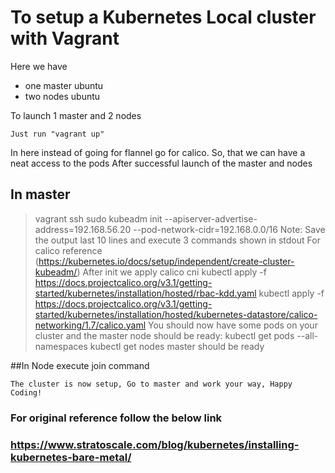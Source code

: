 # To setup a Kubernetes Local cluster with Vagrant

Here we have 
  * one master ubuntu <br />
  * two nodes ubuntu <br />

To launch 1 master and 2 nodes
```
Just run "vagrant up"
```
In here instead of going for flannel go for calico. So, that we can have a neat access to the pods 
After successful launch of the master and nodes
## In master
> vagrant ssh
> sudo kubeadm init --apiserver-advertise-address=192.168.56.20 --pod-network-cidr=192.168.0.0/16
Note: Save the output last 10 lines and execute 3 commands shown in stdout 
For calico reference (https://kubernetes.io/docs/setup/independent/create-cluster-kubeadm/)
After init we apply calico cni
> kubectl apply -f https://docs.projectcalico.org/v3.1/getting-started/kubernetes/installation/hosted/rbac-kdd.yaml
> kubectl apply -f https://docs.projectcalico.org/v3.1/getting-started/kubernetes/installation/hosted/kubernetes-datastore/calico-networking/1.7/calico.yaml
You should now have some pods on your cluster and the master node should be ready:
> kubectl get pods --all-namespaces
> kubectl get nodes
master should be ready

##In Node
execute join command
```
The cluster is now setup, Go to master and work your way, Happy Coding!
```
### For original reference follow the below link 
### https://www.stratoscale.com/blog/kubernetes/installing-kubernetes-bare-metal/
